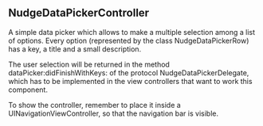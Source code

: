 NudgeDataPickerController
-------------------------

A simple data picker which allows to make a multiple selection among a list of options. Every option (represented by the class NudgeDataPickerRow) has a key, a title and a small description.

The user selection will be returned in the method dataPicker:didFinishWithKeys: of the protocol NudgeDataPickerDelegate, which has to be implemented in the view controllers that  want to work this component.

To show the controller, remember to place it inside a UINavigationViewController, so that the navigation bar is visible.